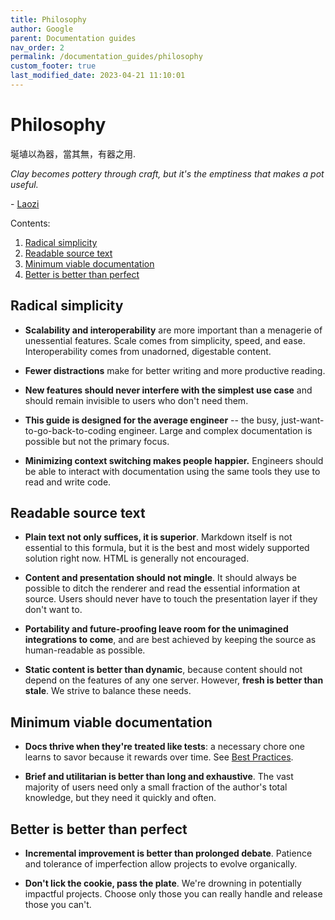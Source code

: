 ```yaml
---
title: Philosophy
author: Google
parent: Documentation guides
nav_order: 2
permalink: /documentation_guides/philosophy
custom_footer: true
last_modified_date: 2023-04-21 11:10:01
---
```

# Philosophy

埏埴以為器，當其無，有器之用.

*Clay becomes pottery through craft, but it's the emptiness that makes a pot
useful.*

\- [Laozi](http://ctext.org/dictionary.pl?if=en&id=11602)

Contents:

1. [Radical simplicity](#radical-simplicity)
1. [Readable source text](#readable-source-text)
1. [Minimum viable documentation](#minimum-viable-documentation)
1. [Better is better than perfect](#better-is-better-than-perfect)

## Radical simplicity

* **Scalability and interoperability** are more important than a menagerie of
  unessential features. Scale comes from simplicity, speed, and ease.
  Interoperability comes from unadorned, digestable content.

* **Fewer distractions** make for better writing and more productive reading.

* **New features should never interfere with the simplest use case** and should
  remain invisible to users who don't need them.

* **This guide is designed for the average engineer** -- the busy,
  just-want-to-go-back-to-coding engineer. Large and complex documentation is
  possible but not the primary focus.

* **Minimizing context switching makes people happier.** Engineers should be
  able to interact with documentation using the same tools they use to read and
  write code.

## Readable source text

* **Plain text not only suffices, it is superior**. Markdown itself is not
  essential to this formula, but it is the best and most widely supported
  solution right now. HTML is generally not encouraged.

* **Content and presentation should not mingle**. It should always be possible
  to ditch the renderer and read the essential information at source. Users
  should never have to touch the presentation layer if they don't want to.

* **Portability and future-proofing leave room for the unimagined integrations
  to come**, and are best achieved by keeping the source as human-readable as
  possible.

* **Static content is better than dynamic**, because content should not depend
  on the features of any one server. However, **fresh is better than stale**. We
  strive to balance these needs.

## Minimum viable documentation

* **Docs thrive when they're treated like tests**: a necessary chore one learns
  to savor because it rewards over time.
  See [Best Practices](best_practices.md).

* **Brief and utilitarian is better than long and exhaustive**. The vast
  majority of users need only a small fraction of the author's total knowledge,
  but they need it quickly and often.

## Better is better than perfect

* **Incremental improvement is better than prolonged debate**. Patience and
  tolerance of imperfection allow projects to evolve organically.

* **Don't lick the cookie, pass the plate**. We're drowning in potentially
  impactful projects. Choose only those you can really handle and release those
  you can't.
